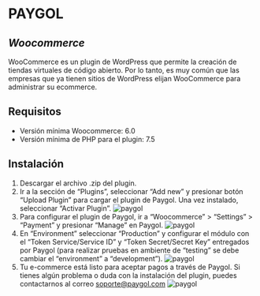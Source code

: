 # PAYGOL
## _Woocommerce_

WooCommerce es un plugin de WordPress que permite la creación de tiendas virtuales de código abierto. Por lo tanto, es muy común que las empresas que ya tienen sitios de WordPress elijan WooCommerce para administrar su ecommerce.

## Requisitos
- Versión mínima Woocommerce: 6.0
- Versión mínima de PHP para el plugin: 7.5


## Instalación

1. Descargar el archivo .zip del plugin.
2. Ir a la sección de “Plugins”, seleccionar “Add new” y presionar botón “Upload Plugin” 
para cargar el plugin de Paygol. Una vez instalado, seleccionar “Activar Plugin”.
![paygol](https://cdn.paygol.com/images/plugins/woocomeerce/Imagen_01.png)
3. Para configurar el plugin de Paygol, ir a “Woocommerce” > “Settings” > “Payment” y presionar “Manage” en Paygol.
![paygol](https://cdn.paygol.com/images/plugins/woocomeerce/Imagen_02.png)
4. En “Environment” seleccionar “Production” y configurar el módulo con el “Token 
Service/Service ID” y “Token Secret/Secret Key” entregados por Paygol (para realizar pruebas en ambiente de “testing” se debe cambiar el “environment” a “development”).
![paygol](https://cdn.paygol.com/images/plugins/woocomeerce/Imagen_03.png)
5. Tu e-commerce está listo para aceptar pagos a través de Paygol. Si tienes algún 
problema o duda con la instalación del plugin, puedes contactarnos al correo 
soporte@paygol.com
![paygol](https://cdn.paygol.com/images/plugins/woocomeerce/Imagen_04.png)
